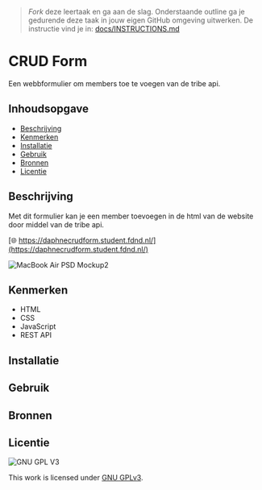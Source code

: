 > _Fork_ deze leertaak en ga aan de slag. Onderstaande outline ga je gedurende deze taak in jouw eigen GitHub omgeving uitwerken. De instructie vind je in: [docs/INSTRUCTIONS.md](docs/INSTRUCTIONS.md)

# CRUD Form
Een webbformulier om members toe te voegen van de tribe api.

## Inhoudsopgave

  * [Beschrijving](#beschrijving)
  * [Kenmerken](#kenmerken)
  * [Installatie](#installatie)
  * [Gebruik](#gebruik)
  * [Bronnen](#bronnen)
  * [Licentie](#licentie)

## Beschrijving
Met dit formulier kan je een member toevoegen in de html van de website door middel van de tribe api.

[🌐 https://daphnecrudform.student.fdnd.nl/](https://daphnecrudform.student.fdnd.nl/)

![MacBook Air PSD Mockup2](https://user-images.githubusercontent.com/69635977/162413656-958a57c6-5f4f-4fbd-9e33-4edf9a28fae6.png)

## Kenmerken
- HTML
- CSS
- JavaScript
- REST API

## Installatie

## Gebruik

## Bronnen

## Licentie

![GNU GPL V3](https://www.gnu.org/graphics/gplv3-127x51.png)

This work is licensed under [GNU GPLv3](./LICENSE).
